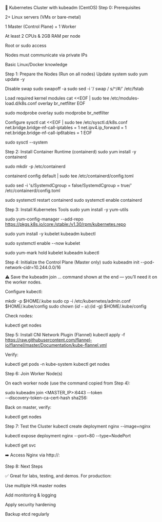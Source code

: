 
🚀 Kubernetes Cluster with kubeadm (CentOS)
Step 0: Prerequisites

2+ Linux servers (VMs or bare-metal)

1 Master (Control Plane) + 1 Worker

At least 2 CPUs & 2GB RAM per node

Root or sudo access

Nodes must communicate via private IPs

Basic Linux/Docker knowledge

Step 1: Prepare the Nodes (Run on all nodes)
Update system
sudo yum update -y

Disable swap
sudo swapoff -a
sudo sed -i '/ swap / s/^/#/' /etc/fstab

Load required kernel modules
cat <<EOF | sudo tee /etc/modules-load.d/k8s.conf
overlay
br_netfilter
EOF

sudo modprobe overlay
sudo modprobe br_netfilter

Configure sysctl
cat <<EOF | sudo tee /etc/sysctl.d/k8s.conf
net.bridge.bridge-nf-call-iptables  = 1
net.ipv4.ip_forward                 = 1
net.bridge.bridge-nf-call-ip6tables = 1
EOF

sudo sysctl --system

Step 2: Install Container Runtime (containerd)
sudo yum install -y containerd

sudo mkdir -p /etc/containerd

containerd config default | sudo tee /etc/containerd/config.toml

sudo sed -i 's/SystemdCgroup = false/SystemdCgroup = true/' /etc/containerd/config.toml

sudo systemctl restart containerd
sudo systemctl enable containerd

Step 3: Install Kubernetes Tools
sudo yum install -y yum-utils

sudo yum-config-manager --add-repo https://pkgs.k8s.io/core:/stable:/v1.30/rpm/kubernetes.repo

sudo yum install -y kubelet kubeadm kubectl

sudo systemctl enable --now kubelet

sudo yum-mark hold kubelet kubeadm kubectl

Step 4: Initialize the Control Plane (Master only)
sudo kubeadm init --pod-network-cidr=10.244.0.0/16


⚠️ Save the kubeadm join ... command shown at the end — you’ll need it on the worker nodes.

Configure kubectl:

mkdir -p $HOME/.kube
sudo cp -i /etc/kubernetes/admin.conf $HOME/.kube/config
sudo chown $(id -u):$(id -g) $HOME/.kube/config


Check nodes:

kubectl get nodes

Step 5: Install CNI Network Plugin (Flannel)
kubectl apply -f https://raw.githubusercontent.com/flannel-io/flannel/master/Documentation/kube-flannel.yml


Verify:

kubectl get pods -n kube-system
kubectl get nodes

Step 6: Join Worker Node(s)

On each worker node (use the command copied from Step 4):

sudo kubeadm join <MASTER_IP>:6443 --token <token> \
    --discovery-token-ca-cert-hash sha256:<hash>


Back on master, verify:

kubectl get nodes

Step 7: Test the Cluster
kubectl create deployment nginx --image=nginx

kubectl expose deployment nginx --port=80 --type=NodePort

kubectl get svc


➡️ Access Nginx via http://<NodeIP>:<NodePort>

Step 8: Next Steps

✅ Great for labs, testing, and demos.
For production:

Use multiple HA master nodes

Add monitoring & logging

Apply security hardening

Backup etcd regularly

